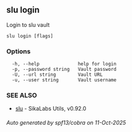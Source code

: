 ## slu login

Login to slu vault

```
slu login [flags]
```

### Options

```
  -h, --help              help for login
  -p, --password string   Vault password
  -U, --url string        Vault URL
  -u, --user string       Vault username
```

### SEE ALSO

* [slu](slu.md)	 - SikaLabs Utils, v0.92.0

###### Auto generated by spf13/cobra on 11-Oct-2025
